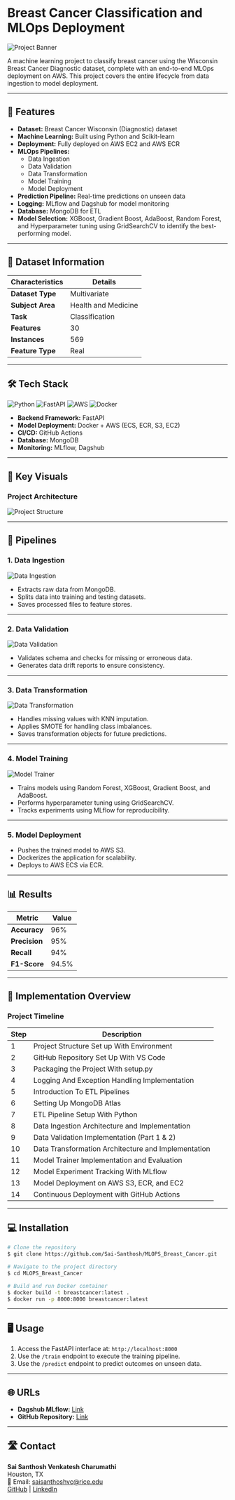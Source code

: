 # Breast Cancer Classification and MLOps Deployment

![Project Banner](https://via.placeholder.com/1200x300.png?text=Breast+Cancer+Classification+and+MLOps+Deployment)

A machine learning project to classify breast cancer using the Wisconsin Breast Cancer Diagnostic dataset, complete with an end-to-end MLOps deployment on AWS. This project covers the entire lifecycle from data ingestion to model deployment.

---

## 🚀 Features

- **Dataset:** Breast Cancer Wisconsin (Diagnostic) dataset
- **Machine Learning:** Built using Python and Scikit-learn
- **Deployment:** Fully deployed on AWS EC2 and AWS ECR
- **MLOps Pipelines:**
  - Data Ingestion
  - Data Validation
  - Data Transformation
  - Model Training
  - Model Deployment
- **Prediction Pipeline:** Real-time predictions on unseen data
- **Logging:** MLflow and Dagshub for model monitoring
- **Database:** MongoDB for ETL
- **Model Selection:** XGBoost, Gradient Boost, AdaBoost, Random Forest, and Hyperparameter tuning using GridSearchCV to identify the best-performing model.

---

## 📂 Dataset Information

| **Characteristics** | **Details**      |
|----------------------|------------------|
| **Dataset Type**     | Multivariate    |
| **Subject Area**     | Health and Medicine |
| **Task**             | Classification  |
| **Features**         | 30              |
| **Instances**        | 569             |
| **Feature Type**     | Real            |

---

## 🛠️ Tech Stack

![Python](https://img.shields.io/badge/Python-3.10-blue?logo=python&logoColor=white) ![FastAPI](https://img.shields.io/badge/FastAPI-Framework-green?logo=fastapi&logoColor=white) ![AWS](https://img.shields.io/badge/AWS-Services-orange?logo=amazonaws&logoColor=white) ![Docker](https://img.shields.io/badge/Docker-Containers-blue?logo=docker&logoColor=white)

- **Backend Framework:** FastAPI
- **Model Deployment:** Docker + AWS (ECS, ECR, S3, EC2)
- **CI/CD:** GitHub Actions
- **Database:** MongoDB
- **Monitoring:** MLflow, Dagshub

---

## 🌟 Key Visuals

### Project Architecture
![Project Structure](https://github.com/Sai-Santhosh/MLOPS_Breast_Cancer/blob/main/Project_Structure.png)

---

## 📜 Pipelines

### **1. Data Ingestion**
![Data Ingestion](https://github.com/Sai-Santhosh/MLOPS_Breast_Cancer/blob/main/data_ingestion.png)

- Extracts raw data from MongoDB.
- Splits data into training and testing datasets.
- Saves processed files to feature stores.

---

### **2. Data Validation**
![Data Validation](https://github.com/Sai-Santhosh/MLOPS_Breast_Cancer/blob/main/data_validation.png)

- Validates schema and checks for missing or erroneous data.
- Generates data drift reports to ensure consistency.

---

### **3. Data Transformation**
![Data Transformation](https://github.com/Sai-Santhosh/MLOPS_Breast_Cancer/blob/main/data_transformation.png)

- Handles missing values with KNN imputation.
- Applies SMOTE for handling class imbalances.
- Saves transformation objects for future predictions.

---

### **4. Model Training**
![Model Trainer](https://github.com/Sai-Santhosh/MLOPS_Breast_Cancer/blob/main/model_trainer.png)

- Trains models using Random Forest, XGBoost, Gradient Boost, and AdaBoost.
- Performs hyperparameter tuning using GridSearchCV.
- Tracks experiments using MLflow for reproducibility.

---

### **5. Model Deployment**
- Pushes the trained model to AWS S3.
- Dockerizes the application for scalability.
- Deploys to AWS ECS via ECR.

---

## 📊 Results

| Metric        | Value   |
|---------------|---------|
| **Accuracy**  | 96%     |
| **Precision** | 95%     |
| **Recall**    | 94%     |
| **F1-Score**  | 94.5%   |

---

## 📜 Implementation Overview

### **Project Timeline**

| Step | Description |
|------|-------------|
| 1    | Project Structure Set up With Environment |
| 2    | GitHub Repository Set Up With VS Code |
| 3    | Packaging the Project With setup.py |
| 4    | Logging And Exception Handling Implementation |
| 5    | Introduction To ETL Pipelines |
| 6    | Setting Up MongoDB Atlas |
| 7    | ETL Pipeline Setup With Python |
| 8    | Data Ingestion Architecture and Implementation |
| 9    | Data Validation Implementation (Part 1 & 2) |
| 10   | Data Transformation Architecture and Implementation |
| 11   | Model Trainer Implementation and Evaluation |
| 12   | Model Experiment Tracking With MLflow |
| 13   | Model Deployment on AWS S3, ECR, and EC2 |
| 14   | Continuous Deployment with GitHub Actions |

---

## 💻 Installation

```bash
# Clone the repository
$ git clone https://github.com/Sai-Santhosh/MLOPS_Breast_Cancer.git

# Navigate to the project directory
$ cd MLOPS_Breast_Cancer

# Build and run Docker container
$ docker build -t breastcancer:latest .
$ docker run -p 8000:8000 breastcancer:latest
```

---

## 🖥️ Usage

1. Access the FastAPI interface at: `http://localhost:8000`
2. Use the `/train` endpoint to execute the training pipeline.
3. Use the `/predict` endpoint to predict outcomes on unseen data.

---

## 🌐 URLs

- **Dagshub MLflow:** [Link](https://dagshub.com/Sai-Santhosh/MLOPS_Breast_Cancer)
- **GitHub Repository:** [Link](https://github.com/Sai-Santhosh/MLOPS_Breast_Cancer)

---

## 🛣️ Contact

**Sai Santhosh Venkatesh Charumathi**  
Houston, TX  
📧 Email: saisanthoshvc@rice.edu  
[GitHub](https://github.com/Sai-Santhosh) | [LinkedIn](https://linkedin.com/in/sai-santhosh)
